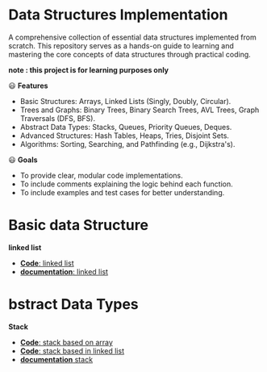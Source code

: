 # Data Structures Implementation

A comprehensive collection of essential data structures implemented from scratch.
This repository serves as a hands-on guide to learning and mastering the core concepts of data structures through practical coding.

**note : this project is for learning purposes only**

:smiley: **Features**

- Basic Structures: Arrays, Linked Lists (Singly, Doubly, Circular).
- Trees and Graphs: Binary Trees, Binary Search Trees, AVL Trees, Graph Traversals (DFS, BFS).
- Abstract Data Types: Stacks, Queues, Priority Queues, Deques.
- Advanced Structures: Hash Tables, Heaps, Tries, Disjoint Sets.
- Algorithms: Sorting, Searching, and Pathfinding (e.g., Dijkstra's).

:smiley: **Goals**
- To provide clear, modular code implementations.
- To include comments explaining the logic behind each function.
- To include examples and test cases for better understanding.

# Basic data Structure
**linked list**
- [**Code**: linked list](https://github.com/yosefther/data-structure-implementation/blob/master/linkedList/LinkedList.cs) 
- [**documentation**: linked list](https://github.com/yosefther/data-structure-implementation/blob/master/linkedList/explain-linked-list.md)

# bstract Data Types
**Stack**
- [**Code**: stack based on array](https://github.com/yosefther/data-structure-implementation/blob/master/Stack/ArrayBase.cs)
- [**Code**: stack based in linked list](https://github.com/yosefther/data-structure-implementation/blob/master/Stack/LinkedListBase.cs)
- [**documentation** stack](https://github.com/yosefther/data-structure-implementation/blob/master/Stack/Stack.md) 
